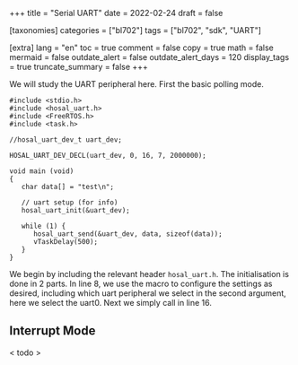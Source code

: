 +++
title = "Serial UART"
date = 2022-02-24
draft = false

[taxonomies]
categories = ["bl702"]
tags = ["bl702", "sdk", "UART"]

[extra]
lang = "en"
toc = true
comment = false
copy = true
math = false
mermaid = false
outdate_alert = false
outdate_alert_days = 120
display_tags = true
truncate_summary = false
+++

We will study the UART peripheral here. First the basic polling mode.

```
#include <stdio.h>
#include <hosal_uart.h>
#include <FreeRTOS.h>
#include <task.h>

//hosal_uart_dev_t uart_dev;

HOSAL_UART_DEV_DECL(uart_dev, 0, 16, 7, 2000000);

void main (void)
{
   char data[] = "test\n";

   // uart setup (for info)
   hosal_uart_init(&uart_dev);

   while (1) {
      hosal_uart_send(&uart_dev, data, sizeof(data));
      vTaskDelay(500);
   }
}
```

We begin by including the relevant header ```hosal_uart.h```. The initialisation is done in 2 parts. In line 8, we use the macro to configure the settings as desired, including which uart peripheral we select in the second argument, here we select the uart0.
Next we simply call in line 16.

## Interrupt Mode

< todo >
